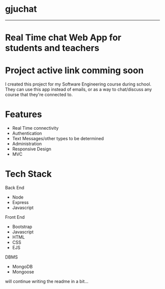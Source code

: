 # gjuchat
------
# Real Time chat Web App for students and teachers

# Project active link comming soon

I created this project for my Software Engineering course during school.
They can use this app instead of emails, or as a way to chat/discuss any course that they're connected to.

# Features
- Real Time connectivity
- Authentication
- Text Messages/other types to be determined
- Administration
- Responsive Design
- MVC

# Tech Stack
Back End
- Node
- Express
- Javascript

Front End
- Bootstrap
- Javascript
- HTML
- CSS
- EJS

DBMS
- MongoDB
- Mongoose

will continue writing the readme in a bit...
